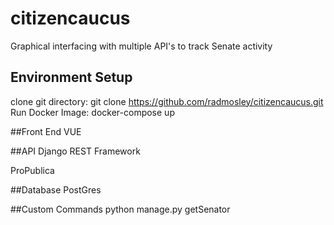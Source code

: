 # citizencaucus
Graphical interfacing with multiple API's to track Senate activity

## Environment Setup
clone git directory: git clone https://github.com/radmosley/citizencaucus.git
Run Docker Image: docker-compose up

##Front End
VUE

##API
Django REST Framework

ProPublica

##Database
PostGres

##Custom Commands
python manage.py getSenator
